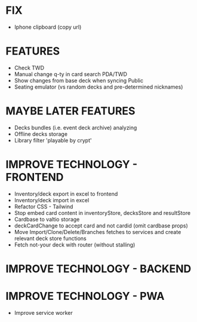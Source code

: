 # FIX
- Iphone clipboard (copy url)

# FEATURES
- Check TWD
- Manual change q-ty in card search PDA/TWD
- Show changes from base deck when syncing Public
- Seating emulator (vs random decks and pre-determined nicknames)

# MAYBE LATER FEATURES
- Decks bundles (i.e. event deck archive) analyzing
- Offline decks storage
- Library filter 'playable by crypt'

# IMPROVE TECHNOLOGY - FRONTEND
- Inventory/deck export in excel to frontend
- Inventory/deck import in excel
- Refactor CSS - Tailwind
- Stop embed card content in inventoryStore, decksStore and resultStore
- Cardbase to valtio storage
- deckCardChange to accept card and not cardid (omit cardbase props)
- Move Import/Clone/Delete/Branches fetches to services and create relevant deck store functions
- Fetch not-your deck with router (without stalling)

# IMPROVE TECHNOLOGY - BACKEND

# IMPROVE TECHNOLOGY - PWA
- Improve service worker
